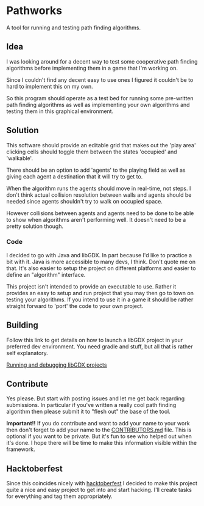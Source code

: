 # Pathworks
A tool for running and testing path finding algorithms.

## Idea
I was looking around for a decent way to test some cooperative path finding algorithms
before implementing them in a game that I'm working on.

Since I couldn't find any decent easy to use ones I figured it couldn't be to hard
to implement this on my own.

So this program should operate as a test bed for running some pre-written path finding algorithms
as well as implementing your own algorithms and testing them in this graphical environment.

## Solution
This software should provide an editable grid that makes out the 'play area'
clicking cells should toggle them between the states 'occupied' and 'walkable'.

There should be an option to add 'agents' to the playing field as well as giving each agent
a destination that it will try to get to.

When the algorithm runs the agents should move in real-time, not steps. I don't think
actual collision resolution between walls and agents should be needed since agents shouldn't
try to walk on occupied space.

However collisions between agents and agents need to be done to
be able to show when algorithms aren't performing well. It doesn't need to be a pretty solution though.

### Code
I decided to go with Java and libGDX. In part because I'd like to practice a bit with it. Java is
more accessible to many devs, I think. Don't quote me on that. It's also easier to setup the project on
different platforms and easier to define an "algorithm" interface.

This project isn't intended to provide an executable to use. Rather it provides an easy to setup and run
project that you may then go to town on testing your algorithms. If you intend to use it in a game it should be
rather straight forward to 'port' the code to your own project.

## Building
Follow this link to get details on how to launch a libGDX project in your preferred dev environment.
You need gradle and stuff, but all that is rather self explanatory.

[Running and debugging libGDX projects](https://libgdx.badlogicgames.com/documentation/gettingstarted/Running%20and%20Debugging.html)

## Contribute
Yes please. But start with posting issues and let me get back regarding submissions. In particular
if you've written a really cool path finding algorithm then please submit it to "flesh out" the base of the tool.

**Important!!**
If you do contribute and want to add your name to your work then don't forget to add your name to the [CONTRIBUTORS.md](CONTRIBUTORS.md) file.
This is optional if you want to be private. But it's fun to see who helped out when it's done. I hope there will be time to make this information
visible within the framework.

## Hacktoberfest
Since this coincides nicely with [hacktoberfest](https://hacktoberfest.digitalocean.com/) I decided to make this project
quite a nice and easy project to get into and start hacking. I'll create tasks for everything and tag them appropriately.
